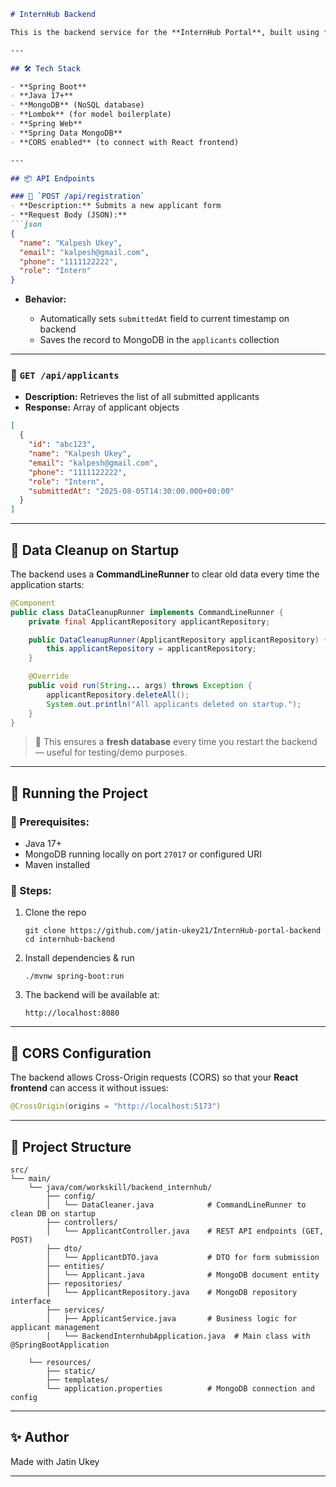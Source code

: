 ````markdown
# InternHub Backend

This is the backend service for the **InternHub Portal**, built using **Spring Boot** and connected to a **MongoDB** database. It provides APIs to register internship applicants and retrieve submitted applications for the admin panel.

---

## 🛠 Tech Stack

- **Spring Boot**
- **Java 17+**
- **MongoDB** (NoSQL database)
- **Lombok** (for model boilerplate)
- **Spring Web**
- **Spring Data MongoDB**
- **CORS enabled** (to connect with React frontend)

---

## 📦 API Endpoints

### 🔹 `POST /api/registration`
- **Description:** Submits a new applicant form
- **Request Body (JSON):**
```json
{
  "name": "Kalpesh Ukey",
  "email": "kalpesh@gmail.com",
  "phone": "1111122222",
  "role": "Intern"
}
````

* **Behavior:**

  * Automatically sets `submittedAt` field to current timestamp on backend
  * Saves the record to MongoDB in the `applicants` collection

---

### 🔹 `GET /api/applicants`

* **Description:** Retrieves the list of all submitted applicants
* **Response:** Array of applicant objects

```json
[
  {
    "id": "abc123",
    "name": "Kalpesh Ukey",
    "email": "kalpesh@gmail.com",
    "phone": "1111122222",
    "role": "Intern",
    "submittedAt": "2025-08-05T14:30:00.000+00:00"
  }
]
```

---

## 🧹 Data Cleanup on Startup

The backend uses a **CommandLineRunner** to clear old data every time the application starts:

```java
@Component
public class DataCleanupRunner implements CommandLineRunner {
    private final ApplicantRepository applicantRepository;

    public DataCleanupRunner(ApplicantRepository applicantRepository) {
        this.applicantRepository = applicantRepository;
    }

    @Override
    public void run(String... args) throws Exception {
        applicantRepository.deleteAll();
        System.out.println("All applicants deleted on startup.");
    }
}
```

> 🔄 This ensures a **fresh database** every time you restart the backend — useful for testing/demo purposes.

---

## 🚀 Running the Project

### 📌 Prerequisites:

* Java 17+
* MongoDB running locally on port `27017` or configured URI
* Maven installed

### 🔧 Steps:

1. Clone the repo

   ```
   git clone https://github.com/jatin-ukey21/InternHub-portal-backend
   cd internhub-backend
   ```

2. Install dependencies & run

   ```
   ./mvnw spring-boot:run
   ```

3. The backend will be available at:

   ```
   http://localhost:8080
   ```

---

## 🔐 CORS Configuration

The backend allows Cross-Origin requests (CORS) so that your **React frontend** can access it without issues:

```java
@CrossOrigin(origins = "http://localhost:5173")
```

---

## 📁 Project Structure

```
src/
└── main/
    └── java/com/workskill/backend_internhub/
        ├── config/
        │   └── DataCleaner.java            # CommandLineRunner to clean DB on startup
        ├── controllers/
        │   └── ApplicantController.java    # REST API endpoints (GET, POST)
        ├── dto/
        │   └── ApplicantDTO.java           # DTO for form submission
        ├── entities/
        │   └── Applicant.java              # MongoDB document entity
        ├── repositories/
        │   └── ApplicantRepository.java    # MongoDB repository interface
        ├── services/
        │   ├── ApplicantService.java       # Business logic for applicant management
        │   └── BackendInternhubApplication.java  # Main class with @SpringBootApplication

    └── resources/
        ├── static/
        ├── templates/
        └── application.properties          # MongoDB connection and config

```

---

## ✨ Author

Made with Jatin Ukey

---
